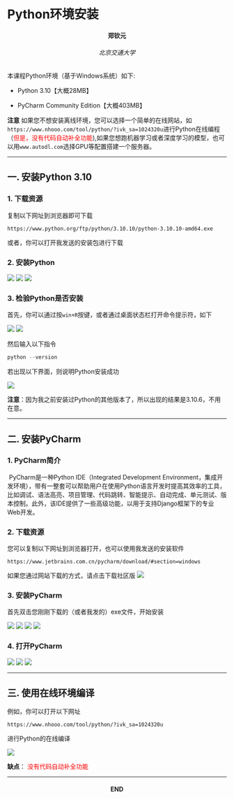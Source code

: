 # Python环境安装

<h4 align="center">郑钦元</h4>

<h6 align="center">北京交通大学</h6>

本课程Python环境（基于Windows系统）如下:

* Python 3.10【大概28MB】

* PyCharm Community Edition【大概403MB】

  

**注意** 如果您不想安装离线环境，您可以选择一个简单的在线网站，如`https://www.nhooo.com/tool/python/?ivk_sa=1024320u`进行Python在线编程（<a style="color:red">但是，没有代码自动补全功能</a>),如果您想跑机器学习或者深度学习的模型，也可以用`www.autodl.com`选择GPU等配置搭建一个服务器。

---

## 一. 安装Python 3.10

### 1. 下载资源

复制以下网址到浏览器即可下载

```
https://www.python.org/ftp/python/3.10.10/python-3.10.10-amd64.exe
```

或者，你可以打开我发送的安装包进行下载

### 2. 安装Python

<img src="./img/p1.png">

<img src="./img/p2.png">

<img src="./img/p3.png">

### 3. 检验Python是否安装

首先，你可以通过按`win+R`按键，或者通过桌面状态栏打开命令提示符，如下

<img src="./img/p4.png">

<img src="./img/p5.png">

然后输入以下指令

```python
python --version
```

若出现以下界面，则说明Python安装成功

<img src="./img/p6.png">

**注意**：因为我之前安装过Python的其他版本了，所以出现的结果是3.10.6，不用在意。

---



## 二. 安装PyCharm

### 1. PyCharm简介

​	PyCharm是一种Python IDE（Integrated Development Environment，集成开发环境），带有一整套可以帮助用户在使用Python语言开发时提高其效率的工具，比如调试、语法高亮、项目管理、代码跳转、智能提示、自动完成、单元测试、版本控制。此外，该IDE提供了一些高级功能，以用于支持Django框架下的专业Web开发。



### 2. 下载资源

您可以复制以下网址到浏览器打开，也可以使用我发送的安装软件

```
https://www.jetbrains.com.cn/pycharm/download/#section=windows
```

如果您通过网站下载的方式，请点击下载社区版
<img src="./img/p7.png">



### 3. 安装PyCharm

首先双击您刚刚下载的（或者我发的）exe文件，开始安装

<img src="./img/p8.png">

<img src="./img/p9.png">

<img src="./img/p10.png">

<img src="./img/p11.png">

### 4. 打开PyCharm

<img src="./img/p12.png">

<img src="./img/p13.png">

<img src="./img/p14.png">

----

## 三. 使用在线环境编译

例如，你可以打开以下网址

```
https://www.nhooo.com/tool/python/?ivk_sa=1024320u
```

进行Python的在线编译

<img src="./img/p15.png">

**缺点**： <a style="color:red">没有代码自动补全功能</a>

---



<h4 align="center">END</h4>

